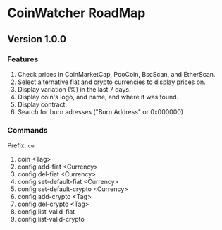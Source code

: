 # CoinWatcher RoadMap

## Version 1.0.0

### Features

1. Check prices in CoinMarketCap, PooCoin, BscScan, and EtherScan.
2. Select alternative fiat and crypto currencies to display prices on.
3. Display variation (%) in the last 7 days.
4. Display coin's logo, and name, and where it was found.
5. Display contract.
6. Search for burn adresses ("Burn Address" or 0x000000)

### Commands

Prefix: `cw`

1. coin \<Tag> 
2. config add-fiat \<Currency>
3. config del-fiat \<Currency>
4. config set-default-fiat \<Currency>
5. config set-default-crypto \<Currency>
6. config add-crypto \<Tag>
7. config del-crypto \<Tag>
8. config list-valid-fiat
9. config list-valid-crypto